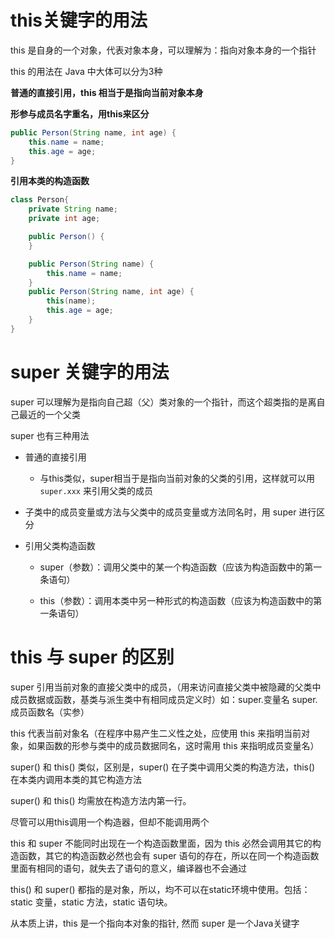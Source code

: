 # this关键字的用法

this 是自身的一个对象，代表对象本身，可以理解为：指向对象本身的一个指针

this 的用法在 Java 中大体可以分为3种

**普通的直接引用，this 相当于是指向当前对象本身**

**形参与成员名字重名，用this来区分**

```java
public Person(String name, int age) {
    this.name = name;
    this.age = age;
}
```

**引用本类的构造函数**

```java
class Person{
    private String name;
    private int age;

    public Person() {
    }

    public Person(String name) {
        this.name = name;
    }
    public Person(String name, int age) {
        this(name);
        this.age = age;
    }
}
```
# super 关键字的用法

super 可以理解为是指向自己超（父）类对象的一个指针，而这个超类指的是离自己最近的一个父类

super 也有三种用法

- 普通的直接引用

    - 与this类似，super相当于是指向当前对象的父类的引用，这样就可以用 `super.xxx` 来引用父类的成员

- 子类中的成员变量或方法与父类中的成员变量或方法同名时，用 super 进行区分

- 引用父类构造函数

    - super（参数）：调用父类中的某一个构造函数（应该为构造函数中的第一条语句）

    - this（参数）：调用本类中另一种形式的构造函数（应该为构造函数中的第一条语句）


# this 与 super 的区别

super 引用当前对象的直接父类中的成员，（用来访问直接父类中被隐藏的父类中成员数据或函数，基类与派生类中有相同成员定义时）如：super.变量名 super.成员函数名（实参）

this 代表当前对象名（在程序中易产生二义性之处，应使用 this 来指明当前对象，如果函数的形参与类中的成员数据同名，这时需用 this 来指明成员变量名）

super() 和 this() 类似，区别是，super() 在子类中调用父类的构造方法，this() 在本类内调用本类的其它构造方法

super() 和 this() 均需放在构造方法内第一行。

尽管可以用this调用一个构造器，但却不能调用两个

this 和 super 不能同时出现在一个构造函数里面，因为 this 必然会调用其它的构造函数，其它的构造函数必然也会有 super 语句的存在，所以在同一个构造函数里面有相同的语句，就失去了语句的意义，编译器也不会通过

this() 和 super() 都指的是对象，所以，均不可以在static环境中使用。包括：static 变量，static 方法，static 语句块。

从本质上讲，this 是一个指向本对象的指针, 然而 super 是一个Java关键字
